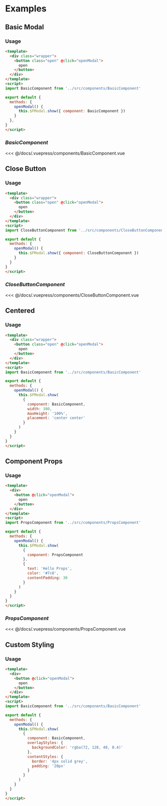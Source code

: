 # Examples
## Basic Modal

<example-modal-basic />

### Usage

```html
<template>
  <div class="wrapper">
    <button class="open" @click="openModal">
      open
    </button>
  </div>
</template>
<script>
import BasicComponent from '../src/components/BasicComponent'

export default {
  methods: {
    openModal() {
      this.$FModal.show({ component: BasicComponent })
    }
  }, 
}
</script>
```

### *BasicComponent*

<<< @/docs/.vuepress/components/BasicComponent.vue

## Close Button

<example-modal-close-button />

### Usage

```html
<template>
  <div class="wrapper">
    <button class="open" @click="openModal">
      open
    </button>
  </div>
</template>
<script>
import CloseButtonComponent from '../src/components/CloseButtonComponent'

export default {
  methods: {
    openModal() {
      this.$FModal.show({ component: CloseButtonComponent })
    }
  }
}
</script>
```

### *CloseButtonComponent*

<<< @/docs/.vuepress/components/CloseButtonComponent.vue
## Centered

<example-modal-centered />

### Usage

```html
<template>
  <div class="wrapper">
    <button class="open" @click="openModal">
      open
    </button>
  </div>
</template>
<script>
import BasicComponent from '../src/components/BasicComponent'

export default {
  methods: {
    openModal() {
      this.$FModal.show(
        { 
          component: BasicComponent, 
          width: 300, 
          maxHeight: '100%', 
          placement: 'center center' 
        }
      )
    }
  }
}
</script>
```

## Component Props

<example-modal-component-props />

### Usage

```html
<template>
  <div>
    <button @click="openModal">
      open
    </button>
  </div>
</template>
<script>
import PropsComponent from '../src/components/PropsComponent'

export default {
  methods: {
    openModal() {
      this.$FModal.show(
        { 
          component: PropsComponent 
        }, 
        { 
          text: 'Hello Props', 
          color: '#7c8', 
          contentPadding: 30 
        }
      )
    }
  }
}
</script>
```

### *PropsComponent*

<<< @/docs/.vuepress/components/PropsComponent.vue

## Custom Styling

<example-custom-styling />

### Usage

```html
<template>
  <div>
    <button @click="openModal">
      open
    </button>
  </div>
</template>
<script>
import BasicComponent from '../src/components/BasicComponent'

export default {
  methods: {
    openModal() {
      this.$FModal.show(
        { 
          component: BasicComponent, 
          overlayStyles: { 
            backgroundColor: 'rgba(72, 128, 48, 0.4)'
          }, 
          contentStyles: { 
            border: '4px solid grey', 
            padding: '20px' 
          } 
        }
      )
    }
  }
}
</script>
```